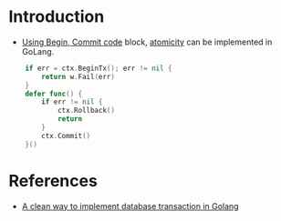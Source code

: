 # Introduction
- [Using Begin, Commit code](https://dev.to/techschoolguru/a-clean-way-to-implement-database-transaction-in-golang-2ba) block, [atomicity](https://github.com/Anshul619/System-Designs/blob/main/src/1_HLDDesignComponents/0_SystemGlossaries/Database/Atomicity.md) can be implemented in GoLang.

````go
	if err = ctx.BeginTx(); err != nil {
		return w.Fail(err)
	}
	defer func() {
		if err != nil {
			ctx.Rollback()
			return
		}
		ctx.Commit()
	}()
````

# References
- [A clean way to implement database transaction in Golang](https://dev.to/techschoolguru/a-clean-way-to-implement-database-transaction-in-golang-2ba)